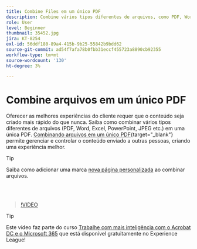 ```yaml
---
title: Combine Files em um único PDF
description: Combine vários tipos diferentes de arquivos, como PDF, Word, Excel, PowerPoint ou JPEG, em um único PDF
role: User
level: Beginner
thumbnail: 35452.jpg
jira: KT-8254
exl-id: 56ddf180-89a4-415b-9b25-55842b9bdd62
source-git-commit: ad54f7afa78b0fbb31eccf455723a8890cb92355
workflow-type: tm+mt
source-wordcount: '130'
ht-degree: 3%

---
```


# Combine arquivos em um único PDF

Oferecer as melhores experiências do cliente requer que o conteúdo seja criado mais rápido do que nunca. Saiba como combinar vários tipos diferentes de arquivos (PDF, Word, Excel, PowerPoint, JPEG etc.) em uma única PDF. [Combinando arquivos em um único PDF](https://www.adobe.com/br/acrobat/online/merge-pdf.html){target="_blank"} permite gerenciar e controlar o conteúdo enviado a outras pessoas, criando uma experiência melhor.

>[!TIP]
>
>Saiba como adicionar uma marca [nova página personalizada](add-custom-page.md) ao combinar arquivos.

<br> 

>[!VIDEO](https://video.tv.adobe.com/v/35452?quality=12&learn=on&hidetitle=true)

>[!TIP]
>
>Este vídeo faz parte do curso [Trabalhe com mais inteligência com o Acrobat DC e o Microsoft 365](https://experienceleague.adobe.com/?recommended=Acrobat-U-1-2021.microsoft365) que está disponível gratuitamente no Experience League!

